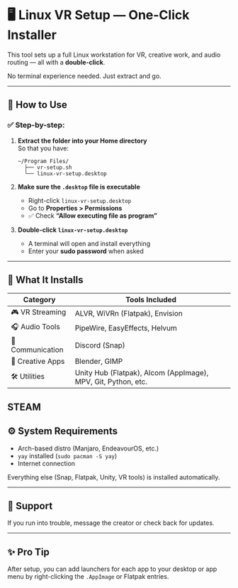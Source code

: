 # 🖥️ Linux VR Setup — One-Click Installer

This tool sets up a full Linux workstation for VR, creative work, and audio routing — all with a **double-click**.

No terminal experience needed. Just extract and go.

---

## 📁 How to Use

### ✅ Step-by-step:

1. **Extract the folder into your Home directory**  
   So that you have:
   ```
   ~/Program Files/
     ├── vr-setup.sh
     └── linux-vr-setup.desktop
   ```

2. **Make sure the `.desktop` file is executable**  
   - Right-click `linux-vr-setup.desktop`
   - Go to **Properties > Permissions**
   - ✅ Check **“Allow executing file as program”**

3. **Double-click `linux-vr-setup.desktop`**
   - A terminal will open and install everything
   - Enter your **sudo password** when asked

---

## 🧰 What It Installs

| Category         | Tools Included                                                  |
|------------------|-----------------------------------------------------------------|
| 🎮 VR Streaming  | ALVR, WiVRn (Flatpak), Envision                                 |
| 🎧 Audio Tools   | PipeWire, EasyEffects, Helvum                                   |
| 💬 Communication | Discord (Snap)                                                  |
| 🎨 Creative Apps | Blender, GIMP                                                   |
| 🛠 Utilities     | Unity Hub (Flatpak), Alcom (AppImage), MPV, Git, Python, etc.   |
 STEAM
---

## ⚙️ System Requirements

- Arch-based distro (Manjaro, EndeavourOS, etc.)
- `yay` installed (`sudo pacman -S yay`)
- Internet connection

Everything else (Snap, Flatpak, Unity, VR tools) is installed automatically.

---

## 💬 Support

If you run into trouble, message the creator or check back for updates.

---

## ✨ Pro Tip

After setup, you can add launchers for each app to your desktop or app menu by right-clicking the `.AppImage` or Flatpak entries.
